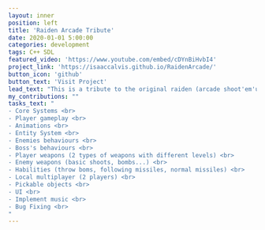 ```yaml
---
layout: inner
position: left
title: 'Raiden Arcade Tribute'
date: 2020-01-01 5:00:00
categories: development
tags: C++ SDL
featured_video: 'https://www.youtube.com/embed/cDYnBiHvbI4'
project_link: 'https://isaaccalvis.github.io/RaidenArcade/'
button_icon: 'github'
button_text: 'Visit Project'
lead_text: "This is a tribute to the original raiden (arcade shoot'em'up)."
my_contributions: ""
tasks_text: "
- Core Systems <br>
- Player gameplay <br>
- Animations <br>
- Entity System <br>
- Enemies behaviours <br>
- Boss's behaviours <br>
- Player weapons (2 types of weapons with different levels) <br>
- Enemy weapons (basic shoots, bombs...) <br>
- Habilities (throw boms, following missiles, normal missiles) <br>
- Local multiplayer (2 players) <br>
- Pickable objects <br>
- UI <br>
- Implement music <br>
- Bug Fixing <br>
"
---
```

